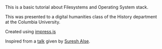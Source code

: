 This is a basic tutorial about Filesystems and Operating System stack.

This was presented to a digital humanities class of the History department at the Columbia University. 

Created using [impress.js](https://github.com/impress/impress.js/)

Inspired from a [talk](http://alseambusher.github.io/html5-css3-tutorial/) given by [Suresh Alse](https://github.com/alseambusher/).
